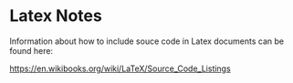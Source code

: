 # Latex Notes

Information about how to include souce code in Latex documents can be found here:

<https://en.wikibooks.org/wiki/LaTeX/Source_Code_Listings>
